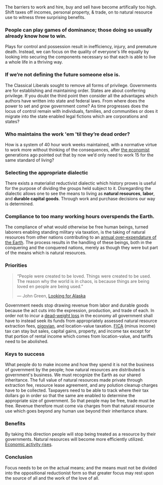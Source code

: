 The barriers to work and hire, buy and sell have become artifically too high. Shift taxes off incomes, personal property, & trade, on to natural resource use to witness three surprising benefits.

### People can play games of dominance; those doing so usually already know how to win.
Plays for control and possession result in inefficiency, injury, and premature death. Instead, we can focus on the quality of everyone's life equally by looking into securing the components necessary so that each is able to live a whole life in a thriving way.

### If we’re not defining the future someone else is.
The Classical Liberals sought to remove all forms of privilege. Governments are for establishing and maintaining order. States are about conferring privilege. If you doubt the third point then consider all the advantages which authors have written into state and federal laws. From where does the power to set and grow government come? As time progresses does the locus of control remain with individuals, families, and communities or does it migrate into the state enabled legal fictions which are corporations and states?

### Who maintains the work 'em 'til they’re dead order? 
How is a system of 40 hour work weeks maintained, with a normative virtue to work more without thinking of the consequences, after [the economist](https://www.newyorker.com/magazine/2014/05/26/no-time#:~:text=It%20was%20titled%20%E2%80%9CEconomic%20Possibilities,to%20worry%20about%20making%20money.) generations ago pointed out that by now we’d only need to work 15 for the same standard of living?

### Selecting the appropriate dialectic
There exists a materialist reductivist dialectic which history proves is useful for the purpose of dividing the groups held subject to it. Disregarding the dialectic allows one to see the means to living as **natural resources**, **labor**, and **durable capital goods**. Through work and purchase decisions our way is determined.

### Compliance to too many working hours overspends the Earth. 
The compliance of what would otherwise be free human beings, turned laborers enabling standing military via taxation, is the taking of natural resources from other nations contributing to an [annual over-expendature of the Earth](https://www.overshootday.org/about-earth-overshoot-day/). The process results in the handling of these beings, both in the conquering and the conquered nations, merely as though they were but part of the means which is natural resources.

### Priorities
>“People were created to be loved.
>Things were created to be used.
>The reason why the world is in chaos, 
>is because things are being loved en people are being used.”
>
>― John Green, [Looking for Alaska](https://g.co/kgs/1c9M6h)

Government needs stop drawing revenue from labor and durable goods because the act cuts into the expression, production, and trade of each. In order not to incur a [dead-weight loss](https://www.youtube.com/watch?v=-mEn9zxQ0Q0) in the economy all government shall have to instead seek its funds from appropriately assessed natural resource extraction fees, [pigovian](https://www.investopedia.com/terms/p/pigoviantax.asp#:~:text=A%20Pigovian%20(Pigouvian)%20tax%20is,of%20the%20product's%20market%20price.), and location-value taxation. [FICA](https://personal-finance.extension.org/what-is-fica-tax-and-how-is-it-calculated/) (minus income) tax can stay but sales, capital gains, property, and income tax except for that portion of rental income which comes from location-value, and tariffs need to be abolished.

### Keys to success
What people do to make income and how they spend it is not the business of government by the people; how natural resources are distributed is government's business. We must recognize the Earth as our shared inheritance. The full value of natural resources made private through extraction fee, resource lease agreement, and any polution cleanup charges have to be collected. Taxpayers need to be able to track where their tax dollars go in order so that the same are enabled to determine the appropriate size of government. So that people may be free, trade must be free. Revenue therefore must come via charges from that natural resource use which goes beyond any human use beyond their inheritance share.

### Benefits
By taking this direction people will stop being treated as a resource by their governments. Natural resources will become more efficiently utilized. [Economic activity rises](https://schalkenbach.org/file-11/henry-george/henry-george-100-years-later/).

### Conclusion
Focus needs to be on the actual means; and the means must not be divided into the oppositional reductionist form so that greater focus may rest upon the source of all and the work of the love of all.
